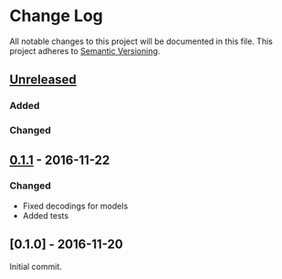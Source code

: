 # Change Log
All notable changes to this project will be documented in this file.
This project adheres to [Semantic Versioning](http://semver.org/).

## [Unreleased]

### Added

### Changed

## [0.1.1] - 2016-11-22

### Changed

- Fixed decodings for models
- Added tests

## [0.1.0] - 2016-11-20

Initial commit.


[Unreleased]: https://github.com/zeyla/osu.rs/compare/v0.1.0...HEAD
[0.1.1]: https://github.com/zeyla/osu.rs/compare/v0.1.0...v0.1.1
